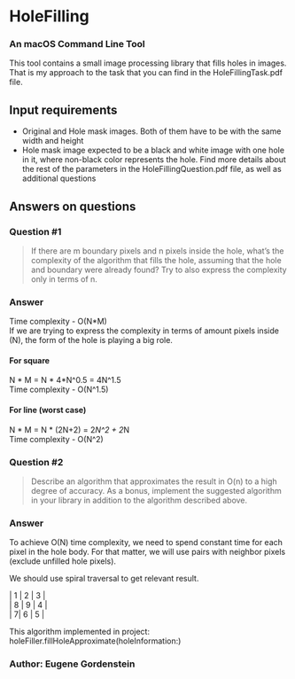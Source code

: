 # HoleFilling
### An macOS Command Line Tool
This tool contains a small image processing library that fills holes in images. That is my approach to the task that you can find in the HoleFillingTask.pdf file. 


## Input requirements
- Original and Hole mask images. Both of them have to be with the same width and height
- Hole mask image expected to be a black and white image with one hole in it, where non-black color represents the hole. Find more details about the rest of the parameters in the HoleFillingQuestion.pdf file, as well as additional questions 
 
## Answers on questions

### Question #1

>If there are m boundary pixels and n pixels inside the hole, what’s the complexity of the algorithm that fills the hole, assuming that the hole and boundary were already found? Try to also express the complexity only in terms of n. 

### Answer 
Time complexity - O(N*M)  
If we are trying to express the complexity in terms of amount pixels inside (N), the form of the hole is playing a big role.
#### For square
N * M = N * 4*N^0.5 = 4N^1.5  
Time complexity - O(N^1.5)
#### For line (worst case)
N * M = N * (2N+2) = 2*N^2 + 2*N   
Time complexity - O(N^2)

### Question #2
>Describe an algorithm that approximates the result in O(n) to a high degree of accuracy. As a bonus, implement the suggested algorithm in your library in addition to the algorithm described above. 
### Answer 
To achieve O(N) time complexity, we need to spend constant time for each pixel in the hole body. For that matter, we will use pairs with neighbor pixels (exclude unfilled hole pixels).    

We should use spiral traversal to get relevant result.  

| 1 | 2 | 3 |  
| 8 | 9 | 4 |  
| 7| 6 | 5 |  

This algorithm implemented in project: holeFiller.fillHoleApproximate(holeInformation:)

### Author: Eugene Gordenstein
